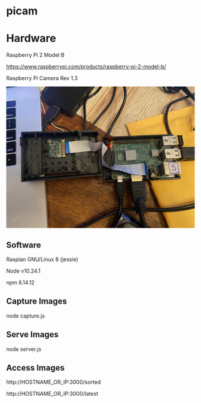 # picam

# Hardware

Raspberry Pi 2 Model B

https://www.raspberrypi.com/products/raspberry-pi-2-model-b/

Raspberry Pi Camera Rev 1.3

![picam_hardware](picam_hardware.jpg)

## Software

Raspian GNU/Linux 8 (jessie)

Node v10.24.1

npm 6.14.12

## Capture Images

node capture.js

## Serve Images

node server.js

## Access Images

http://HOSTNAME_OR_IP:3000/sorted

http://HOSTNAME_OR_IP:3000/latest
